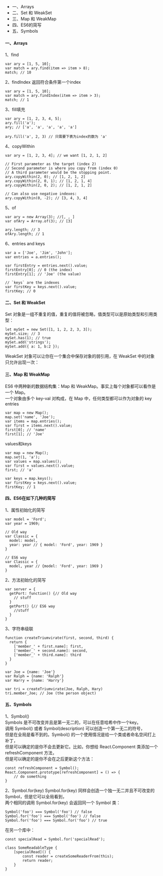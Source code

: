 * 一、Arrays
* 二、Set 和 WeakSet
* 三、Map 和 WeakMap
* 四、ES6的简写
* 五、Symbols

#### 一、Arrays
1、find
```
var ary = [1, 5, 10];
var match = ary.find(item => item > 8);
match; // 10
```
2、findIndex
返回符合条件第一个index
```
var ary = [1, 5, 10];
var match = ary.findIndex(item => item > 3);
match; // 1
```
3、fill填充
```
var ary = [1, 2, 3, 4, 5];
ary.fill('a');
ary; // ['a', 'a', 'a', 'a', 'a']

ary.fill('a', 2, 3) // 只需要下表为index的数为 'a'
```
4、copyWithin
```
var ary = [1, 2, 3, 4]; // we want [1, 2, 1, 2]

// First parameter as the target (index 2)
// Second parameter is where you copy from (index 0)
// A third parameter would be the stopping point.
ary.copyWithin(2, 0); // [1, 2, 1, 2]
ary.copyWithin(2, 0, 1); // [1, 2, 1, 4]
ary.copyWithin(2, 0, 2); // [1, 2, 1, 2]

// Can also use negative indexes:
ary.copyWithin(0, -2); // [3, 4, 3, 4]
```
5、of
```
var ary = new Array(3); //[, , ]
var ofAry = Array.of(3); // [3]

ary.length; // 3
ofAry.length; // 1
```
6、entries and keys
```
var a = ['Joe', 'Jim', 'John'];
var entries = a.entries();

var firstEntry = entries.next().value;
firstEntry[0]; // 0 (the index)
firstEntry[1]; // 'Joe' (the value)

// `keys` are the indexes
var firstKey = keys.next().value;
firstKey; // 0
```
#### 二、Set 和 WeakSet
Set 对象是一组不重复的值，重复的值将被忽略，值类型可以是原始类型和引用类型：
```
let mySet = new Set([1, 1, 2, 2, 3, 3]);
mySet.size; // 3
mySet.has(1); // true
mySet.add('strings');
mySet.add({ a: 1, b:2 });
```
WeakSet 对象可以让你在一个集合中保存对象的弱引用，在 WeakSet 中的对象只允许出现一次：


#### 三、Map 和 WeakMap
ES6 中两种新的数据结构集：Map 和 WeakMap。事实上每个对象都可以看作是一个 Map。<br/>
一个对象由多个 key-val 对构成，在 Map 中，任何类型都可以作为对象的 key <br/>
entries
```
var map = new Map();
map.set('name', 'Joe');
var items = map.entries();
var first = items.next().value;
first[0]; // 'name'
first[1]; // 'Joe'
```
values和keys
```
var map = new Map();
map.set(1, 'a');
var values = map.values();
var first = values.next().value;
first; // 'a'

var keys = map.keys();
var firstKey = keys.next().value;
firstKey; // 1
```

#### 四、ES6在如下几种的简写
1、属性初始化的简写
```
var model = 'Ford';
var year = 1969;

// Old way
var Classic = {
  model: model,
  year: year // { model: 'Ford', year: 1969 }
}

// ES6 way
var Classic = {
  model, year // {model: 'Ford', year: 1969 }
}
```
2、方法初始化的简写
```
var server = {
  getPort: function() {// Old way
    // stuff
  }
  getPort() {// ES6 way
    //stuff
  }
}
```
3、字符串级联
```
function createTriumvirate(first, second, third) {
  return {
    ['member_' + first.name]: first,
    ['member_' + second.name]: second,
    ['member_' + third.name]: third
  }
}

var Joe = {name: 'Joe'}
var Ralph = {name: 'Ralph'}
var Harry = {name: 'Harry'}

var tri = createTriumvirate(Joe, Ralph, Hary)
tri.member_Joe; // Joe (the person object)
```
#### 五、Symbols
1、Symbol() <br/>
Symbols 是不可改变并且是第一无二的，可以在任意哈希中作一个key。<br/>
调用 Symbol() 或者 Symbol(description) 可以创造一个第一无二的符号，<br/>
但是在全局是看不到的。Symbol() 的一个使用情况是给一个类或者命名空间打上补丁，<br/>
但是可以确定的是你不会去更新它。比如，你想给 React.Component 类添加一个 refreshComponent 方法，<br/>
但是可以确定的是你不会在之后更新这个方法：
```
const refreshComponent = Symbol();
React.Component.prototype[refreshComponent] = () => {
    // do something
}
```
2、Symbol.for(key)
Symbol.for(key) 同样会创造一个独一无二并且不可改变的 Symbol，但是它可以全局看到，<br/>
两个相同的调用 Symbol.for(key) 会返回同一个 Symbol 类：
```
Symbol('foo') === Symbol('foo') // false
Symbol.for('foo') === Symbol('foo') // false
Symbol.for('foo') === Symbol.for('foo') // true
```
在另一个库中：
```
const specialRead = Symbol.for('specialRead');

class SomeReadableType {
    [specialRead]() {
        const reader = createSomeReaderFrom(this);
        return reader;
    }
}
```

